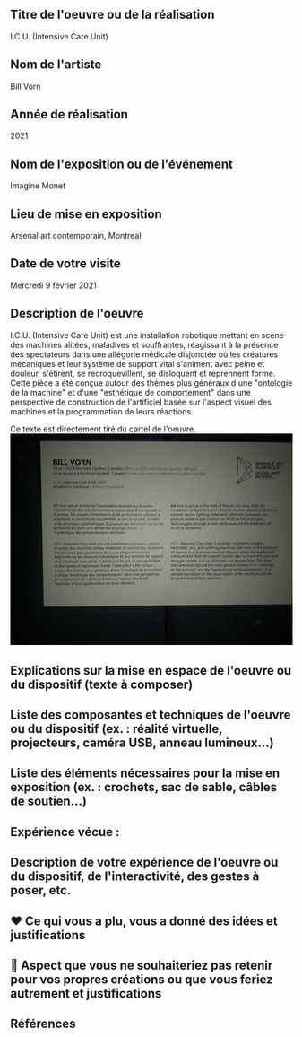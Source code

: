 ## Titre de l'oeuvre ou de la réalisation
I.C.U. (Intensive Care Unit)
## Nom de l'artiste 
Bill Vorn
## Année de réalisation
2021
## Nom de l'exposition ou de l'événement
Imagine Monet
## Lieu de mise en exposition
Arsenal art contemporain, Montreal
## Date de votre visite
Mercredi 9 février 2021
## Description de l'oeuvre 
I.C.U. (Intensive Care Unit) est une installation robotique mettant en scène des machines alitées, maladives et souffrantes, réagissant à la présence des spectateurs dans une allégorie médicale disjonctée où les créatures mécaniques et leur système de support vital s'animent avec peine et douleur, s'étirent, se recroquevillent, se disloquent et reprennent forme. Cette pièce a été conçue autour des thèmes plus généraux d'une "ontologie de la machine" et d'une "esthétique de comportement" dans une perspective de construction de l'artificiel basée sur l'aspect visuel des machines et la programmation de leurs réactions.

Ce texte est directement tiré du cartel de l'oeuvre.
![photo](BIAN_I.C.U_(INTENSIVE_CORE_UNIT)_2021/MEDIAS/Cartel.jpg)
## Explications sur la mise en espace de l'oeuvre ou du dispositif (texte à composer)
## Liste des composantes et techniques de l'oeuvre ou du dispositif (ex. : réalité virtuelle, projecteurs, caméra USB, anneau lumineux...)
## Liste des éléments nécessaires pour la mise en exposition (ex. : crochets, sac de sable, câbles de soutien...)
## Expérience vécue :
## Description de votre expérience de l'oeuvre ou du dispositif, de l'interactivité, des gestes à poser, etc.
## ❤️ Ce qui vous a plu, vous a donné des idées et justifications
## 🤔 Aspect que vous ne souhaiteriez pas retenir pour vos propres créations ou que vous feriez autrement et justifications
## Références
